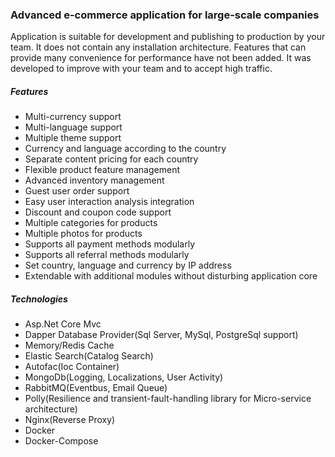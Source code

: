 ### Advanced e-commerce application for large-scale companies

Application is suitable for development and publishing to production by your team.
It does not contain any installation architecture. Features that can provide many convenience for performance have not been added.
It was developed to improve with your team and to accept high traffic.

##### Features
* Multi-currency support
* Multi-language support
* Multiple theme support
* Currency and language according to the country
* Separate content pricing for each country
* Flexible product feature management
* Advanced inventory management
* Guest user order support
* Easy user interaction analysis integration
* Discount and coupon code support
* Multiple categories for products
* Multiple photos for products
* Supports all payment methods modularly
* Supports all referral methods modularly
* Set country, language and currency by IP address
* Extendable with additional modules without disturbing application core

##### Technologies
* Asp.Net Core Mvc
* Dapper Database Provider(Sql Server, MySql, PostgreSql support)
* Memory/Redis Cache
* Elastic Search(Catalog Search)
* Autofac(Ioc Container)
* MongoDb(Logging, Localizations, User Activity)
* RabbitMQ(Eventbus, Email Queue)
* Polly(Resilience and transient-fault-handling library for Micro-service architecture)
* Nginx(Reverse Proxy)
* Docker
* Docker-Compose
